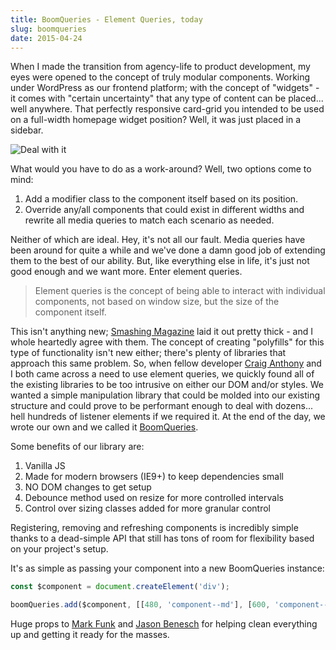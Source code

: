```yaml
---
title: BoomQueries - Element Queries, today
slug: boomqueries
date: 2015-04-24
---
```


When I made the transition from agency-life to product development, my eyes were opened to the concept of truly modular components. Working under WordPress as our frontend platform; with the concept of "widgets" - it comes with "certain uncertainty" that any type of content can be placed... well anywhere. That perfectly responsive card-grid you intended to be used on a full-width homepage widget position? Well, it was just placed in a sidebar.

<div class="u-textCenter"><img title="Deal with it" src="https://media.giphy.com/media/Zo9ACzmJgoqRy/giphy.gif"></div>

What would you have to do as a work-around? Well, two options come to mind:

1. Add a modifier class to the component itself based on its position.
1. Override any/all components that could exist in different widths and rewrite all media queries to match each scenario as needed.

Neither of which are ideal. Hey, it's not all our fault. Media queries have been around for quite a while and we've done a damn good job of extending them to the best of our ability. But, like everything else in life, it's just not good enough and we want more. Enter element queries.

> Element queries is the concept of being able to interact with individual components, not based on window size, but the size of the component itself.

This isn't anything new; [Smashing Magazine](http://www.smashingmagazine.com/2013/06/25/media-queries-are-not-the-answer-element-query-polyfill/) laid it out pretty thick - and I whole heartedly agree with them. The concept of creating "polyfills" for this type of functionality isn't new either; there's plenty of libraries that approach this same problem. So, when fellow developer [Craig Anthony](https://twitter.com/craig_anthony) and I both came across a need to use element queries, we quickly found all of the existing libraries to be too intrusive on either our DOM and/or styles. We wanted a simple manipulation library that could be molded into our existing structure and could prove to be performant enough to deal with dozens... hell hundreds of listener elements if we required it. At the end of the day, we wrote our own and we called it [BoomQueries](https://github.com/BoomTownROI/boomqueries).

Some benefits of our library are:

1. Vanilla JS
1. Made for modern browsers (IE9+) to keep dependencies small
1. NO DOM changes to get setup
1. Debounce method used on resize for more controlled intervals
1. Control over sizing classes added for more granular control

Registering, removing and refreshing components is incredibly simple thanks to a dead-simple API that still has tons of room for flexibility based on your project's setup.

It's as simple as passing your component into a new BoomQueries instance:

```js
const $component = document.createElement('div');

boomQueries.add($component, [[480, 'component--md'], [600, 'component--lg']]);
```

Huge props to [Mark Funk](https://twitter.com/markfunk) and [Jason Benesch](https://twitter.com/jbenesch) for helping clean everything up and getting it ready for the masses.
